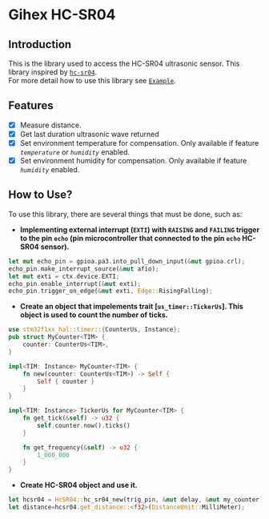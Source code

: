 # Gihex HC-SR04

## Introduction
This is the library used to access the HC-SR04 ultrasonic sensor. This library inspired by [`hc-sr04`](https://github.com/nordmoen/hc-sr04/tree/master).  
For more detail how to use this library see [`Example`](https://github.com/yogiastawan/gx_HCSR04/blob/v0.1.0/examples/use_rtic.rs).

## Features
- [x] Measure distance.
- [x] Get last duration ultrasonic wave returned
- [x] Set environment temperature for compensation. Only available if feature *`temperature`* or *`humidity`* enabled.
- [x] Set environment humidity for compensation. Only available if feature *`humidity`* enabled.

## How to Use?
To use this library, there are several things that must be done, such as:
- **Implementing external interrupt (`EXTI`) with `RAISING` and `FAILING` trigger to the pin `echo` (pin microcontroller that connected to the pin `echo` HC-SR04 sensor).**
 ```rust
 let mut echo_pin = gpioa.pa3.into_pull_down_input(&mut gpioa.crl);
 echo_pin.make_interrupt_source(&mut afio);
 let mut exti = ctx.device.EXTI;
 echo_pin.enable_interrupt(&mut exti);
 echo_pin.trigger_on_edge(&mut exti, Edge::RisingFalling);
 ```
 - **Create an object that impelements trait [`us_timer::TickerUs`]. This object is used to count the number of ticks.**
 ```rust
 use stm32f1xx_hal::timer::{CounterUs, Instance};
 pub struct MyCounter<TIM> {
     counter: CounterUs<TIM>,
 }

 impl<TIM: Instance> MyCounter<TIM> {
     fn new(counter: CounterUs<TIM>) -> Self {
         Self { counter }
     }
 }

 impl<TIM: Instance> TickerUs for MyCounter<TIM> {
     fn get_tick(&self) -> u32 {
         self.counter.now().ticks()
     }

     fn get_frequency(&self) -> u32 {
         1_000_000
     }
 }
 ```

 - **Create HC-SR04 object and use it.**
 ```rust
 let hcsr04 = HcSR04::hc_sr04_new(trig_pin, &mut delay, &mut my_counter);
 let distance=hcsr04.get_distance::<f32>(DistanceUnit::MilliMeter);
 ```